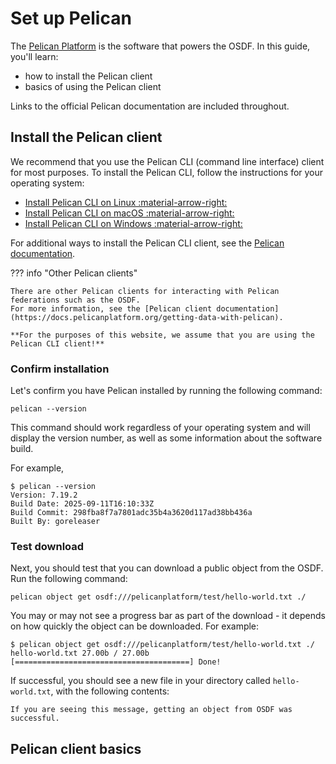 # Set up Pelican

The [Pelican Platform](https://pelicanplatform.org) is the software that powers the OSDF. 
In this guide, you'll learn:

* how to install the Pelican client
* basics of using the Pelican client

Links to the official Pelican documentation are included throughout.

## Install the Pelican client

We recommend that you use the Pelican CLI (command line interface) client for most purposes.
To install the Pelican CLI, follow the instructions for your operating system:

* [Install Pelican CLI on Linux :material-arrow-right:](https://docs.pelicanplatform.org/install/linux-binary)
* [Install Pelican CLI on macOS :material-arrow-right:](https://docs.pelicanplatform.org/install/macos)
* [Install Pelican CLI on Windows :material-arrow-right:](https://docs.pelicanplatform.org/install/windows)

For additional ways to install the Pelican CLI client, see the [Pelican documentation](https://docs.pelicanplatform.org/install).

??? info "Other Pelican clients"

    There are other Pelican clients for interacting with Pelican federations such as the OSDF.
    For more information, see the [Pelican client documentation](https://docs.pelicanplatform.org/getting-data-with-pelican). 

    **For the purposes of this website, we assume that you are using the Pelican CLI client!**

### Confirm installation

Let's confirm you have Pelican installed by running the following command:

```{ .bash .copy }
pelican --version
```

This command should work regardless of your operating system and will display the version number,
as well as some information about the software build.

For example,

```term
$ pelican --version
Version: 7.19.2
Build Date: 2025-09-11T16:10:33Z
Build Commit: 298fba8f7a7801adc35b4a3620d117ad38bb436a
Built By: goreleaser
```

### Test download

Next, you should test that you can download a public object from the OSDF.
Run the following command:

```{ .bash .copy }
pelican object get osdf:///pelicanplatform/test/hello-world.txt ./
```

You may or may not see a progress bar as part of the download - it depends on how quickly the object can be downloaded.
For example:

```term
$ pelican object get osdf:///pelicanplatform/test/hello-world.txt ./
hello-world.txt 27.00b / 27.00b [=======================================] Done!
```

If successful, you should see a new file in your directory called `hello-world.txt`, with the following contents:

```text
If you are seeing this message, getting an object from OSDF was successful.
```

## Pelican client basics





